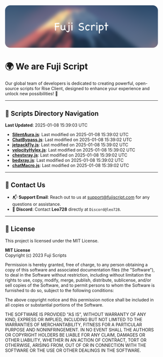 ![Banner](.github/b.webp)

# 🌍 **We are Fuji Script**

Our global team of developers is dedicated to creating powerful, open-source scripts for Rise Client, designed to enhance your experience and unlock new possibilities! 🌟

---
<!-- SCRIPTS_NAVIGATION_START -->
## 📂 **Scripts Directory Navigation**

**Last Updated**: 2025-01-08 15:39:03 UTC

- **[SilentAura.js](scripts/SilentAura.js)**: Last modified on 2025-01-08 15:39:02 UTC
- **[ChatBypass.js](scripts/ChatBypass.js)**: Last modified on 2025-01-08 15:39:02 UTC
- **[jetpackFly.js](scripts/jetpackFly.js)**: Last modified on 2025-01-08 15:39:02 UTC
- **[velocityHylex.js](scripts/velocityHylex.js)**: Last modified on 2025-01-08 15:39:02 UTC
- **[chestxray.js](scripts/chestxray.js)**: Last modified on 2025-01-08 15:39:02 UTC
- **[bedxray.js](scripts/bedxray.js)**: Last modified on 2025-01-08 15:39:02 UTC
- **[chatMacro.js](scripts/chatMacro.js)**: Last modified on 2025-01-08 15:39:02 UTC

<!-- SCRIPTS_NAVIGATION_END -->

---

## 💬 **Contact Us**  
- 📬 **Support Email**: Reach out to us at [support@fujiscript.com](mailto:support@fujiscript.com) for any questions or assistance.  
- 💬 **Discord**: Contact **Leo728** directly at `Discord@leo728`.

---

## 📜 **License**

This project is licensed under the MIT License.  

**MIT License**  
Copyright (c) 2023 Fuji Scripts  

Permission is hereby granted, free of charge, to any person obtaining a copy of this software and associated documentation files (the "Software"), to deal in the Software without restriction, including without limitation the rights to use, copy, modify, merge, publish, distribute, sublicense, and/or sell copies of the Software, and to permit persons to whom the Software is furnished to do so, subject to the following conditions:  

The above copyright notice and this permission notice shall be included in all copies or substantial portions of the Software.  

THE SOFTWARE IS PROVIDED "AS IS", WITHOUT WARRANTY OF ANY KIND, EXPRESS OR IMPLIED, INCLUDING BUT NOT LIMITED TO THE WARRANTIES OF MERCHANTABILITY, FITNESS FOR A PARTICULAR PURPOSE AND NONINFRINGEMENT. IN NO EVENT SHALL THE AUTHORS OR COPYRIGHT HOLDERS BE LIABLE FOR ANY CLAIM, DAMAGES OR OTHER LIABILITY, WHETHER IN AN ACTION OF CONTRACT, TORT OR OTHERWISE, ARISING FROM, OUT OF OR IN CONNECTION WITH THE SOFTWARE OR THE USE OR OTHER DEALINGS IN THE SOFTWARE.  
